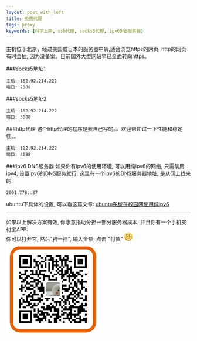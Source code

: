 ```yaml
---
layout: post_with_left
title: 免费代理
tags: proxy
keywords: [科学上网, ssh代理, socks5代理, ipv6DNS服务器]
---
```


主机位于北京，经过美国或日本的服务器中转,适合浏览https的网页, http的网页有时会抽, 因为没备案。目前国外大型网站早已全面转向https。    

###socks5地址1

```
主机: 182.92.214.222
端口: 2088
```

###socks5地址2    

```
主机: 182.92.214.222
端口: 3088
```

###http代理
这个http代理的程序是我自己写的。。欢迎帮忙试一下性能和稳定性。。

```
主机: 182.92.214.222
端口: 4088
```


###ipv6 DNS服务器
如果你有ipv6的使用环境, 可以用纯ipv6的网络, 只需禁用ipv4, 设置ipv6的DNS服务就行, 这里有一个ipv6的DNS服务器地址, 是从网上找来的:    

```
2001:778::37
```

ubuntu下具体的设置, 可以看这篇文章: [ubuntu系统在校园网使用纯ipv6](/2015/05/use-pure-ipv6-in-university.html)    

---
    
如果以上解决方案有效, 你愿意捐助分担一部分服务器成本, 并且你有一个手机支付宝APP:     
你可以打开它, 然后"扫一扫", 输入金额, 点击 "付款" ![](/images/love-money.gif)      
![](/images/donate-alipay-small.png)

